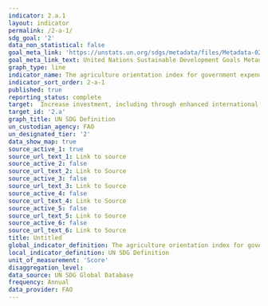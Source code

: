 ```yaml
---
indicator: 2.a.1
layout: indicator
permalink: /2-a-1/
sdg_goal: '2'
data_non_statistical: false
goal_meta_link: 'https://unstats.un.org/sdgs/metadata/files/Metadata-02-0A-01.pdf'
goal_meta_link_text: United Nations Sustainable Development Goals Metadata
graph_type: line
indicator_name: The agriculture orientation index for government expenditures
indicator_sort_order: 2-a-1
published: true
reporting_status: complete
target:  Increase investment, including through enhanced international cooperation, in rural infrastructure, agricultural research and extension services, technology development and plant and livestock gene banks in order to enhance agricultural productive capacity in developing countries, in particular least developed countries
target_id: '2.a'
graph_title: UN SDG Definition
un_custodian_agency: FAO
un_designated_tier: '2'
data_show_map: true
source_active_1: true
source_url_text_1: Link to source
source_active_2: false
source_url_text_2: Link to Source
source_active_3: false
source_url_text_3: Link to Source
source_active_4: false
source_url_text_4: Link to Source
source_active_5: false
source_url_text_5: Link to Source
source_active_6: false
source_url_text_6: Link to Source
title: Untitled
global_indicator_definition: The agriculture orientation index for government expenditures
local_indicator_definition: UN SDG Definition
unit_of_measurement: 'Score'
disaggregation_level: 
data_source: UN SDG Global Database
frequency: Annual
data_provider: FAO
---
```

